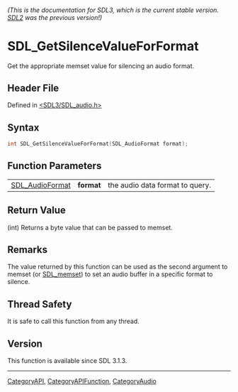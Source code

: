 ###### (This is the documentation for SDL3, which is the current stable version. [SDL2](https://wiki.libsdl.org/SDL2/) was the previous version!)
# SDL_GetSilenceValueForFormat

Get the appropriate memset value for silencing an audio format.

## Header File

Defined in [<SDL3/SDL_audio.h>](https://github.com/libsdl-org/SDL/blob/main/include/SDL3/SDL_audio.h)

## Syntax

```c
int SDL_GetSilenceValueForFormat(SDL_AudioFormat format);
```

## Function Parameters

|                                    |            |                                 |
| ---------------------------------- | ---------- | ------------------------------- |
| [SDL_AudioFormat](SDL_AudioFormat) | **format** | the audio data format to query. |

## Return Value

(int) Returns a byte value that can be passed to memset.

## Remarks

The value returned by this function can be used as the second argument to
memset (or [SDL_memset](SDL_memset)) to set an audio buffer in a specific
format to silence.

## Thread Safety

It is safe to call this function from any thread.

## Version

This function is available since SDL 3.1.3.

----
[CategoryAPI](CategoryAPI), [CategoryAPIFunction](CategoryAPIFunction), [CategoryAudio](CategoryAudio)

